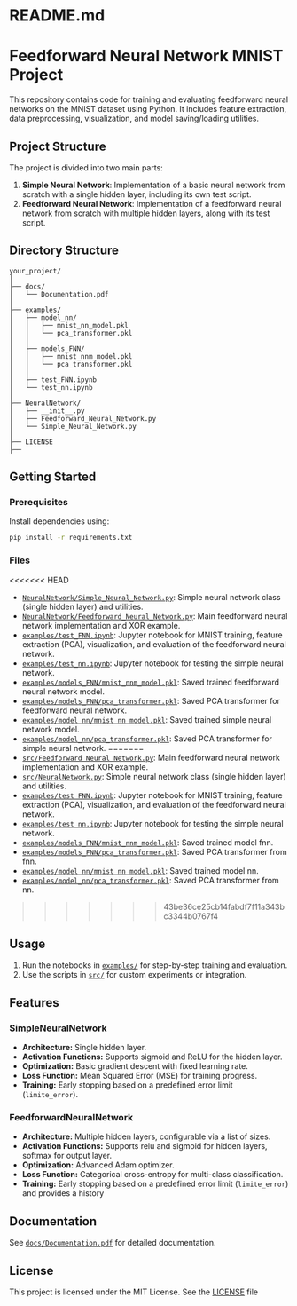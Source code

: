 # README.md

# Feedforward Neural Network MNIST Project

This repository contains code for training and evaluating feedforward neural networks on the MNIST dataset using Python. It includes feature extraction, data preprocessing, visualization, and model saving/loading utilities.

## Project Structure

The project is divided into two main parts:
1. **Simple Neural Network**: Implementation of a basic neural network from scratch with a single hidden layer, including its own test script.
2. **Feedforward Neural Network**: Implementation of a feedforward neural network from scratch with multiple hidden layers, along with its test script.

## Directory Structure

```
your_project/
│
├── docs/
│   └── Documentation.pdf
│
├── examples/
│   ├── model_nn/
│   │   ├── mnist_nn_model.pkl
│   │   └── pca_transformer.pkl
│   │
│   ├── models_FNN/
│   │   ├── mnist_nnm_model.pkl
│   │   └── pca_transformer.pkl
│   │
│   ├── test_FNN.ipynb
│   └── test_nn.ipynb
│
├── NeuralNetwork/
│   ├── __init__.py
│   ├── Feedforward_Neural_Network.py
│   └── Simple_Neural_Network.py
│
├── LICENSE
├──
```

## Getting Started

### Prerequisites

Install dependencies using:

```sh
pip install -r requirements.txt
```

### Files

<<<<<<< HEAD
- [`NeuralNetwork/Simple_Neural_Network.py`](NeuralNetwork/Simple_Neural_Network.py): Simple neural network class (single hidden layer) and utilities.
- [`NeuralNetwork/Feedforward_Neural_Network.py`](NeuralNetwork/Feedforward_Neural_Network.py): Main feedforward neural network implementation and XOR example.
- [`examples/test_FNN.ipynb`](examples/test_FNN.ipynb): Jupyter notebook for MNIST training, feature extraction (PCA), visualization, and evaluation of the feedforward neural network.
- [`examples/test_nn.ipynb`](examples/test_nn.ipynb): Jupyter notebook for testing the simple neural network.
- [`examples/models_FNN/mnist_nnm_model.pkl`](examples/models_FNN/mnist_nnm_model.pkl): Saved trained feedforward neural network model.
- [`examples/models_FNN/pca_transformer.pkl`](examples/models_FNN/pca_transformer.pkl): Saved PCA transformer for feedforward neural network.
- [`examples/model_nn/mnist_nn_model.pkl`](examples/model_nn/mnist_nn_model.pkl): Saved trained simple neural network model.
- [`examples/model_nn/pca_transformer.pkl`](examples/model_nn/pca_transformer.pkl): Saved PCA transformer for simple neural network.
=======
- [`src/Feedforward Neural Network.py`](src/Feedforward%20Neural%20Network.py): Main feedforward neural network implementation and XOR example.
- [`src/NeuralNetwork.py`](src/NeuralNetwork.py): Simple neural network class (single hidden layer) and utilities.
- [`examples/test FNN.ipynb`](examples/test%20FNN.ipynb): Jupyter notebook for MNIST training, feature extraction (PCA), visualization, and evaluation of the feedforward neural network.
- [`examples/test nn.ipynb`](examples/test%20nn.ipynb): Jupyter notebook for testing the simple neural network.
- [`examples/models_FNN/mnist_nnm_model.pkl`](examples/models_FNN/mnist_nnm_model.pkl): Saved trained model fnn.
-  [`examples/models_FNN/pca_transformer.pkl`](examples/models_FNN/pca_transformer.pkl): Saved PCA transformer from fnn.
-  [`examples/model_nn/mnist_nn_model.pkl`](examples/model_nn/mnist_nn_model.pkl): Saved trained model nn.
- [`examples/model_nn/pca_transformer.pkl`](examples/model_nn/pca_transformer.pkl): Saved PCA transformer from nn.
>>>>>>> 43be36ce25cb14fabdf7f11a343bc3344b0767f4

## Usage

1. Run the notebooks in [`examples/`](examples/) for step-by-step training and evaluation.
2. Use the scripts in [`src/`](src/) for custom experiments or integration.

## Features

### SimpleNeuralNetwork

- **Architecture:** Single hidden layer.
- **Activation Functions:** Supports sigmoid and ReLU for the hidden layer.
- **Optimization:** Basic gradient descent with fixed learning rate.
- **Loss Function:** Mean Squared Error (MSE) for training progress.
- **Training:** Early stopping based on a predefined error limit (`limite_error`).

### FeedforwardNeuralNetwork

- **Architecture:** Multiple hidden layers, configurable via a list of sizes.
- **Activation Functions:** Supports relu and sigmoid for hidden layers, softmax for output layer.
- **Optimization:** Advanced Adam optimizer.
- **Loss Function:** Categorical cross-entropy for multi-class classification.
- **Training:** Early stopping based on a predefined error limit (`limite_error`) and provides a history

## Documentation

See [`docs/Documentation.pdf`](docs/Documentation.pdf) for detailed documentation.

## License

This project is licensed under the MIT License. See the [LICENSE](LICENSE) file
